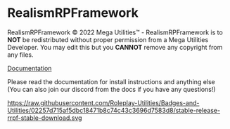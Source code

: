 # RealismRPFramework

RealismRPFramework © 2022 Mega Utilities™ - RealismRPFramework is to **NOT** be redistributed without proper permission from a Mega Utilities Developer. You may edit this but you **CANNOT** remove any copyright from any files.

[Documentation](https://hoopcolton14.gitbook.io/roleplayutilities/mega-mods/our-created-mods/fivem/realismrpframework)

Please read the documentation for install instructions and anything else (You can also join our discord from the docs if you have any questions!)

https://raw.githubusercontent.com/Roleplay-Utilities/Badges-and-Utilities/02257d715af5dbc18471b8c74c43c3696d7583d8/stable-release-rrpf-stable-download.svg
